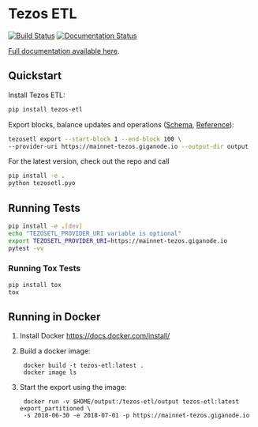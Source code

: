 # Tezos ETL

[![Build Status](https://travis-ci.org/blockchain-etl/tezos-etl.png)](https://travis-ci.org/blockchain-etl/tezos-etl)
[![Documentation Status](https://readthedocs.org/projects/tezos-etl/badge/?version=latest)](https://tezos-etl.readthedocs.io/en/latest/?badge=latest)

[Full documentation available here](http://tezos-etl.readthedocs.io/).

## Quickstart

Install Tezos ETL:

```bash
pip install tezos-etl
```

Export blocks, balance updates and operations ([Schema](docs/schema.md), [Reference](docs/commands.md#export)):

```bash
tezosetl export --start-block 1 --end-block 100 \
--provider-uri https://mainnet-tezos.giganode.io --output-dir output
```

For the latest version, check out the repo and call
 
```bash
pip install -e .
python tezosetl.pyo
```

## Running Tests

```bash
pip install -e .[dev]
echo "TEZOSETL_PROVIDER_URI variable is optional"
export TEZOSETL_PROVIDER_URI=https://mainnet-tezos.giganode.io
pytest -vv
```

### Running Tox Tests

```bash
pip install tox
tox
```

## Running in Docker

1. Install Docker https://docs.docker.com/install/

2. Build a docker image:
        
        docker build -t tezos-etl:latest .
        docker image ls
        
3. Start the export using the image:

        docker run -v $HOME/output:/tezos-etl/output tezos-etl:latest export_partitioned \
        -s 2018-06-30 -e 2018-07-01 -p https://mainnet-tezos.giganode.io
